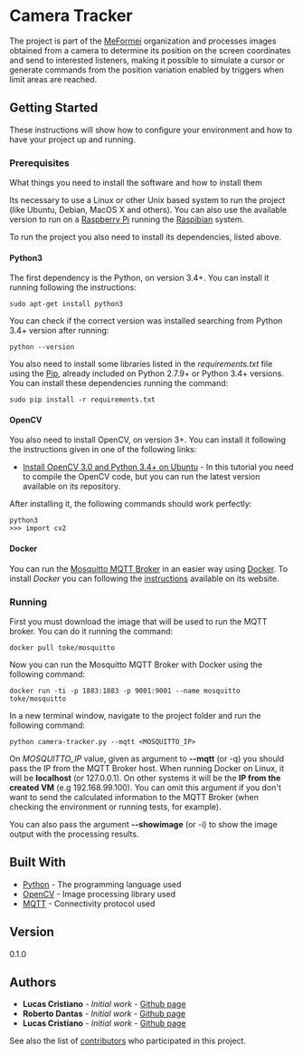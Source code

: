 # Camera Tracker

The project is part of the [MeFormei](https://www.github.com/MeFormei/) organization and processes images obtained from a camera to determine its position on the screen coordinates and send to interested listeners, making it possible to simulate a cursor or generate commands from the position variation enabled by triggers when limit areas are reached.

## Getting Started

These instructions will show how to configure your environment and how to have your project up and running.

### Prerequisites

What things you need to install the software and how to install them

Its necessary to use a Linux or other Unix based system to run the project (like Ubuntu, Debian, MacOS X and others). You can also use the available version to run on a [Raspberry Pi](https://www.raspberrypi.org/) running the [Raspibian](https://www.raspberrypi.org/downloads/raspbian/) system.

To run the project you also need to install its dependencies, listed above.

#### Python3

The first dependency is the Python, on version 3.4+. You can install it running following the instructions:

```
sudo apt-get install python3
```

You can check if the correct version was installed searching from Python 3.4+ version after running:

```
python --version
```

You also need to install some libraries listed in the *requirements.txt* file using the [Pip](https://pypi.python.org/pypi/pip), already included on Python 2.7.9+ or Python 3.4+ versions. You can install these dependencies running the command:

```
sudo pip install -r requirements.txt 
```

#### OpenCV

You also need to install OpenCV, on version 3+. You can install it following the instructions given in one of the following links:

* [Install OpenCV 3.0 and Python 3.4+ on Ubuntu](http://www.pyimagesearch.com/2015/07/20/install-opencv-3-0-and-python-3-4-on-ubuntu/) - In this tutorial you need to compile the OpenCV code, but you can run the latest version available on its repository. 

After installing it, the following commands should work perfectly:
 
 ```
 python3
 >>> import cv2
 ```

#### Docker

You can run the [Mosquitto MQTT Broker](https://mosquitto.org/) in an easier way using [Docker](https://www.docker.com/). To install *Docker* you can following the [instructions](https://docs.docker.com/engine/installation/linux/ubuntu/) available on its website.


### Running

First you must download the image that will be used to run the MQTT broker. You can do it running the command:

```
docker pull toke/mosquitto
```

Now you can run the Mosquitto MQTT Broker with Docker using the following command:

```
docker run -ti -p 1883:1883 -p 9001:9001 --name mosquitto toke/mosquitto
```

In a new terminal window, navigate to the project folder and run the following command: 

```
python camera-tracker.py --mqtt <MOSQUITTO_IP>
```

On *MOSQUITTO_IP* value, given as argument to **--mqtt** (or -q) you should pass the IP from the MQTT Broker host. When running Docker on Linux, it will be **localhost** (or 127.0.0.1). On other systems it will be the **IP from the created VM** (e.g 192.168.99.100). You can omit this argument if you don't want to send the calculated information to the MQTT Broker (when checking the environment or running tests, for example).   

You can also pass the argument **--showimage** (or -i) to show the image output with the processing results.

## Built With

* [Python](https://www.python.org/) - The programming language used
* [OpenCV](http://opencv.org/) - Image processing library used
* [MQTT](http://mqtt.org/) - Connectivity protocol used

## Version

0.1.0

## Authors

* **Lucas Cristiano** - *Initial work* - [Github page](https://github.com/lucascriistiano)
* **Roberto Dantas** - *Initial work* - [Github page](https://github.com/7robertodantas)
* **Lucas Cristiano** - *Initial work* - [Github page](https://github.com/PCoelho07)

See also the list of [contributors](https://github.com/MeFormei/camera/contributors) who participated in this project.
